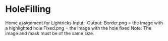 # HoleFilling
 Home assignment for Lightricks
 Input: <image path> <mask path> <Neighbors type = {4,8}>
 Output: Border.png = the image with a highlighted hole
         Fixed.png = the image with the hole fixed
 Note: The image and mask must be of the same size.

